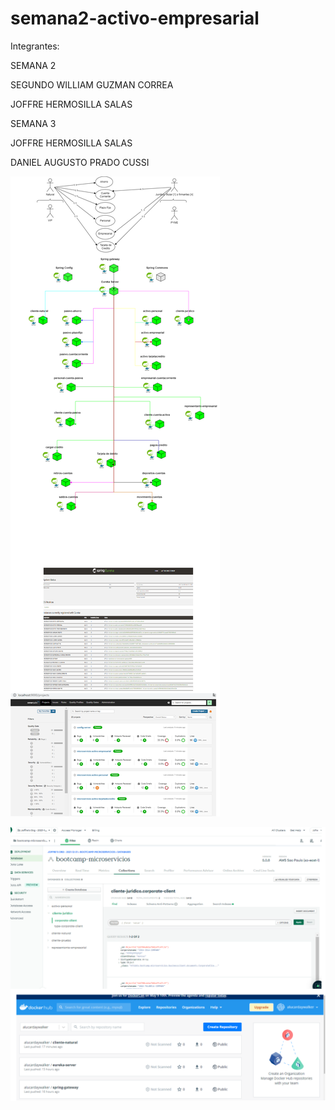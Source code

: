 # semana2-activo-empresarial



Integrantes:

SEMANA 2

SEGUNDO WILLIAM GUZMAN CORREA

JOFFRE HERMOSILLA SALAS


SEMANA 3

JOFFRE HERMOSILLA SALAS

DANIEL AUGUSTO PRADO CUSSI


![ScreenShot](https://github.com/joffrehermosilla/semana2/blob/master/Diagrama%20de%20Microservicios%20solucion%20semana2.drawio.png) 



![ScreenShot](https://github.com/joffrehermosilla/semana2/blob/master/continuacion%20de%20entregables.drawio.png) 
